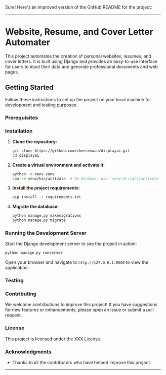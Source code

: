 Sure! Here's an improved version of the GitHub README for the project:

---

# Website, Resume, and Cover Letter Automater

This project automates the creation of personal websites, resumes, and cover letters. It is built using Django and provides an easy-to-use interface for users to input their data and generate professional documents and web pages.

## Getting Started

Follow these instructions to set up the project on your local machine for development and testing purposes.

### Prerequisites


### Installation

1. **Clone the repository:**

   ```bash
   git clone https://github.com/cheesenaan/displayai.git
   cd displayai
   ```

2. **Create a virtual environment and activate it:**

   ```bash
   python -m venv venv
   source venv/bin/activate  # On Windows, use `venv\Scripts\activate`
   ```

3. **Install the project requirements:**

   ```bash
   pip install -r requirements.txt
   ```

4. **Migrate the database:**

   ```bash
   python manage.py makemigrations
   python manage.py migrate
   ```

### Running the Development Server

Start the Django development server to see the project in action:

```bash
python manage.py runserver
```

Open your browser and navigate to `http://127.0.0.1:8000` to view the application.

### Testing



### Contributing

We welcome contributions to improve this project! If you have suggestions for new features or enhancements, please open an issue or submit a pull request.

### License

This project is licensed under the XXX License. 

### Acknowledgments

- Thanks to all the contributors who have helped improve this project.

---
